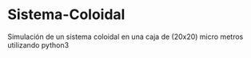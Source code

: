 # Sistema-Coloidal
Simulación de un sistema coloidal en una caja de (20x20) micro metros utilizando python3
